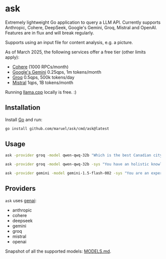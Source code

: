 # ask

Extremely lightweight Go application to query a LLM API. Currently supports
Anthropic, Cohere, DeepSeek, Google's Gemini, Groq, Mistral and OpenAI. Features are in flux and
will break regularly.

Supports using an input file for content analysis, e.g. a picture.

As of March 2025, the following services offer a free tier (other limits
apply):
- [Cohere](https://docs.cohere.com/docs/rate-limits) (1000 RPCs/month)
- [Google's Gemini](https://ai.google.dev/gemini-api/docs/rate-limits) 0.25qps, 1m tokens/month
- [Groq](https://console.groq.com/docs/rate-limits) 0.5qps, 500k tokens/day
- [Mistral](https://help.mistral.ai/en/articles/225174-what-are-the-limits-of-the-free-tier) 1qps, 1B tokens/month

Running [llama.cpp](https://github.com/ggml-org/llama.cpp) locally is free. :)

## Installation

Install [Go](https://go.dev/dl) and run:

```bash
go install github.com/maruel/ask/cmd/ask@latest
```

## Usage

```bash
ask -provider groq -model qwen-qwq-32b "Which is the best Canadian city? Be decisive."

ask -provider groq -model qwen-qwq-32b -sys "You have an holistic knowledge of the world. You reply with the style of William Zinsser and the wit of Dorothy Parker." "Why is the sky blue?"

ask -provider gemini -model gemini-1.5-flash-002 -sys "You are an expert at analysing pictures." -content banana.jpg "What is this? Is it ripe?"
```

## Providers

`ask` uses [genai](http://github.com/maruel/genai):
- anthropic
- cohere
- deepseek
- gemini
- groq
- mistral
- openai

Snapshot of all the supported models: [MODELS.md](MODELS.md).
